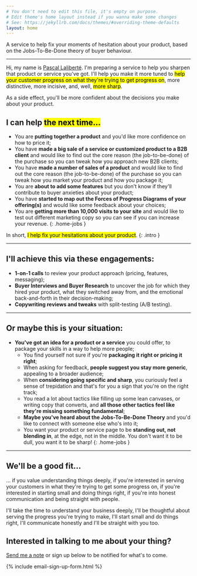 ```yaml
---
# You don't need to edit this file, it's empty on purpose.
# Edit theme's home layout instead if you wanna make some changes
# See: https://jekyllrb.com/docs/themes/#overriding-theme-defaults
layout: home
---
```


<div class="intro" markdown="1">
A service to help fix your moments of hesitation about your product, based on the Jobs-To-Be-Done theory of buyer behaviour.
</div>

---

Hi, my name is [Pascal Laliberté](https://pascallaliberte.me). I'm preparing a service to help you sharpen that product or service you've got. I'll help you make it more tuned to <mark>help your customer progress on what they're trying to get progress on</mark>, more distinctive, more incisive, and, well, <mark>more sharp</mark>.

As a side effect, you'll be more confident about the decisions you make about your product.

## I can help <mark>the next time...</mark>

* You are **putting together a product** and you'd like more confidence on how to price it;
* You have **made a big sale of a service or customized product to a B2B client** and would like to find out the core reason (the job-to-be-done) of the purchase so you can tweak how you approach new B2B clients;
* You have **made a number of sales of a product** and would like to find out the core reason (the job-to-be-done) of the purchase so you can tweak how you market your product and how you package it;
* You are **about to add some features** but you don't know if they'll contribute to buyer anxieties about your product;
* You have **started to map out the Forces of Progress Diagrams of your offering(s)** and would like some feedback about your choices;
* You are **getting more than 10,000 visits to your site** and would like to test out different marketing copy so you can see if you can increase your revenue.
{: .home-jobs }

In short, <mark>I help fix your hesitations about your product</mark>.
{: .intro }

---

## I'll achieve this via these engagements:

* **1-on-1 calls** to review your product approach (pricing, features, messaging);
* **Buyer Interviews and Buyer Research** to uncover the job for which they hired your product, what they switched away from, and the emotional back-and-forth in their decision-making;
* **Copywriting reviews and tweaks** with split-testing (A/B testing).

---

## Or maybe this is your situation:

* **You've got an idea for a product or a service** you could offer, to package your skills in a way to help more people;
  * You find yourself not sure if you're **packaging it right or pricing it right**;
  * When asking for feedback, **people suggest you stay more generic**, appealing to a broader audience;
  * When **considering going specific and sharp**, you curiously feel a sense of trepidation and that's for you a sign that you're on the right track;
  * You read a lot about tactics like filling up some lean canvases, or writing copy that converts, and **all those other tactics feel like they're missing something fundamental**;
  * **Maybe you've heard about the Jobs-To-Be-Done Theory** and you'd like to connect with someone else who's into it;
  * You want your product or service page to be **standing out, not blending in**, at the edge, not in the middle. You don't want it to be dull, you want it to be sharp!
{: .home-jobs }

---

## We'll be a good fit...

... if you value understanding things deeply, if you're interested in serving your customers in what they're trying to get some progress on, if you're interested in starting small and doing things right, if you're into honest communication and being straight with people.

I'll take the time to understand your business deeply, I'll be thoughtful about serving the progress you're trying to make, I'll start small and do things right, I'll communicate honestly and I'll be straight with you too.

## Interested in talking to me about your thing?

[Send me a note](mailto:pascal@pascallaliberte.me) or sign up below to be notified for what's to come.

{% include email-sign-up-form.html %}
